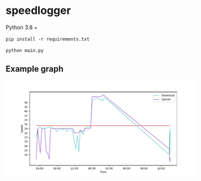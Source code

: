 # speedlogger

Python 3.8 +

```
pip install -r requirements.txt
```

```
python main.py
```

## Example graph
![alt text](https://raw.githubusercontent.com/diyor28/speedlogger/main/graph.png)
